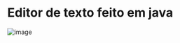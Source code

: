 # Editor de texto feito em java 
![image](https://github.com/user-attachments/assets/ce96be8d-95c2-497e-88a5-e28aad86a8b1)

